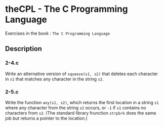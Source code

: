 theCPL - The C Programming Language
====================================

Exercises in the book : `The C Programming Language`

## Description

### 2-4.c
Write an alternative version of `squeeze(s1, s2)` that deletes each character
in `s1` that matches any character in the string `s2`.

### 2-5.c
Write the function `any(s1, s2)`, which returns the first location in a
string `s1` where any character from the string `s2` occurs, or `-1`
if `s1` contains no characters from `s2`.
(The standard library frunction `strpbrk` does the same job but returns
a pointer to the location.)
